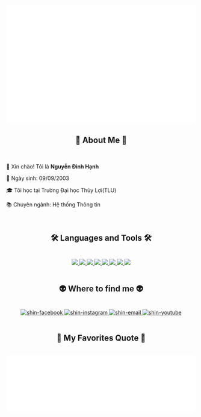 <a href="#" target="_blank">
  <img src="svg/shin.svg" width="1200" alt="shinn-official" />
</a>

<h2 align="center">🚀 About Me 🚀</h2>
<br>
<div align="padding-left: 20px;">
  <p>👋 Xin chào! Tôi là <strong>Nguyễn Đình Hạnh</strong></p>
  <p>🎂 Ngày sinh: 09/09/2003</p>
  <p>🎓 Tôi học tại Trường Đại học Thủy Lợi(TLU)</p>
  <p>📚 Chuyên ngành: Hệ thống Thông tin</p>
</div>

<br>
<h2 align="center">🛠 Languages and Tools 🛠</h2>
<br>
<div align="center">
  <a href="#" title="Python">
    <img src="https://img.icons8.com/color/64/000000/python.png"/>
  </a>
  <a href="#" title="C++">
    <img src="https://img.icons8.com/color/64/000000/c-plus-plus-logo.png"/>
  </a>
  <a href="#" title="PHP">
    <img src="https://img.icons8.com/officel/64/000000/php-logo.png"/>
  </a>
  <a href="#" title="GitHub">
    <img src="https://img.icons8.com/color/64/000000/github.png"/>
  </a>
  <a href="#" title="C#">
    <img src="https://img.icons8.com/color/64/000000/c-sharp-logo.png"/>
  </a>
  <a href="#" title="HTML5">
    <img src="https://img.icons8.com/color/64/000000/html-5--v1.png"/>
  </a>
  <a href="#" title="CSS3">
    <img src="https://img.icons8.com/color/64/000000/css3.png"/>
  </a>
  <a href="#" title="Bootstrap">
    <img src="https://img.icons8.com/color/64/000000/bootstrap.png"/>
  </a>
</div>

<br>
<h2 align="center">👽 Where to find me 👽</h2>
<br>
<!-- https://icons8.com -->
<div align="center">
  <a href="https://www.facebook.com/ndh9903" target="blank">
    <img src="https://img.icons8.com/bubbles/100/000000/facebook-new.png" alt="shin-facebook" />
  </a>
  <a href="https://www.instagram.com/baonam090911/" target="blank">
    <img src="https://img.icons8.com/bubbles/100/000000/instagram.png" alt="shin-instagram" />
  </a>
  <a href="mailto:hanhkk0909@gmail.com" target="top">
    <img src="https://img.icons8.com/bubbles/100/000000/apple-mail.png" alt="shin-email" />
  </a>
  <a href="#" target="blank">
    <img src="https://img.icons8.com/bubbles/100/000000/youtube-squared.png" alt="shin-youtube" />
  </a>
</div>

<br>

<h2 align="center">📑 My Favorites Quote 📑</h2>
<br>
<a href="#" target="_blank">
  <img src="svg/shin-quotes.svg" width="846" height="150" />
</a>

